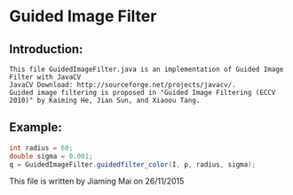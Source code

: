 # Guided Image Filter

## Introduction:
    This file GuidedImageFilter.java is an implementation of Guided Image Filter with JavaCV    
    JavaCV Download: http://sourceforge.net/projects/javacv/.
    Guided image filtering is proposed in "Guided Image Filtering (ECCV 2010)" by Kaiming He, Jian Sun, and Xiaoou Tang.

## Example:
```java
int radius = 60;
double sigma = 0.001;
q = GuidedImageFilter.guidedfilter_color(I, p, radius, sigma);
```
This file is written by Jiaming Mai on 26/11/2015
